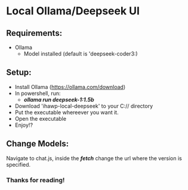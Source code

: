 # Local Ollama/Deepseek UI

## Requirements:
+ Ollama
  + Model installed (default is 'deepseek-coder3:)

## Setup:
+ Install Ollama (https://ollama.com/download)
+ In powershell, run:
  + ***ollama run deepseek-1:1.5b***
+ Download 'ihawp-local-deepseek' to your C:// directory
+ Put the executable whereever you want it.
+ Open the executable
+ Enjoy!?


## Change Models:
Navigate to chat.js, inside the ***fetch*** change the url where the version is specified.

### Thanks for reading!
